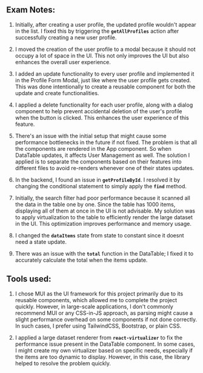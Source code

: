 ## Exam Notes:

1. Initially, after creating a user profile, the updated profile wouldn't appear in the list. I fixed this by triggering the **`getAllProfiles`** action after successfully creating a new user profile.

2. I moved the creation of the user profile to a modal because it should not occupy a lot of space in the UI. This not only improves the UI but also enhances the overall user experience.

3. I added an update functionality to every user profile and implemented it in the Profile Form Modal, just like where the user profile gets created. This was done intentionally to create a reusable component for both the update and create functionalities.

4. I applied a delete functionality for each user profile, along with a dialog component to help prevent accidental deletion of the user's profile when the button is clicked. This enhances the user experience of this feature.

5. There's an issue with the initial setup that might cause some performance bottlenecks in the future if not fixed. The problem is that all the components are rendered in the App component. So when DataTable updates, it affects User Management as well. The solution I applied is to separate the components based on their features into different files to avoid re-renders whenever one of their states updates.

6. In the backend, I found an issue in **`getProfileById`**. I resolved it by changing the conditional statement to simply apply the **`find`** method.

7. Initially, the search filter had poor performance because it scanned all the data in the table one by one. Since the table has 1000 items, displaying all of them at once in the UI is not advisable. My solution was to apply virtualization to the table to efficiently render the large dataset in the UI. This optimization improves performance and memory usage.

8. I changed the **`dataItems`** state from state to constant since it doesnt need a state update.

9. There was an issue with the **`total`** function in the DataTable; I fixed it to accurately calculate the total when the items update.

## Tools used:

1. I chose MUI as the UI framework for this project primarily due to its reusable components, which allowed me to complete the project quickly. However, in large-scale applications, I don't commonly recommend MUI or any CSS-in-JS approach, as parsing might cause a slight performance overhead on some components if not done correctly. In such cases, I prefer using TailwindCSS, Bootstrap, or plain CSS.

2. I applied a large dataset renderer from **`react-virtualizer`** to fix the performance issue present in the DataTable component. In some cases, I might create my own virtualizer based on specific needs, especially if the items are too dynamic to display. However, in this case, the library helped to resolve the problem quickly.
